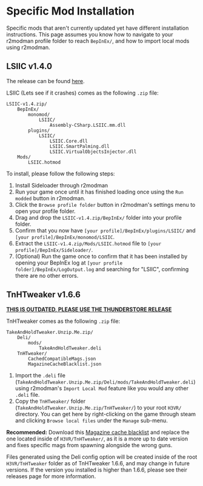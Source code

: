 # Specific Mod Installation

Specific mods that aren't currently updated yet have different installation instructions. This page assumes you know how to navigate to your r2modman profile folder to reach `BepInEx/`, and how to import local mods using r2modman.

## LSIIC v1.4.0

The release can be found [here](https://github.com/BlockBuilder57/LSIIC/releases/tag/v1.4).

LSIIC (Lets see if it crashes) comes as the following `.zip` file:

```text
LSIIC-v1.4.zip/
    BepInEx/
        monomod/
            LSIIC/
                Assembly-CSharp.LSIIC.mm.dll
        plugins/
            LSIIC/
                LSIIC.Core.dll
                LSIIC.SmartPalming.dll
                LSIIC.VirtualObjectsInjector.dll
    Mods/
        LSIIC.hotmod
```

To install, please follow the following steps:

1. Install Sideloader through r2modman
2. Run your game once until it has finished loading once using the `Run modded` button in r2modman.
3. Click the `Browse profile folder` button in r2modman's settings menu to open your profile folder.
4. Drag and drop the `LSIIC-v1.4.zip/BepInEx/` folder into your profile folder.
5. Confirm that you now have `[your profile]/BepInEx/plugins/LSIIC/` and `[your profile]/BepInEx/monomod/LSIIC`.
6. Extract the `LSIIC-v1.4.zip/Mods/LSIIC.hotmod` file to `[your profile]/BepInEx/Sideloader/`.
7. (Optional) Run the game once to confirm that it has been installed by opening your BepInEx log at `[your profile folder]/BepInEx/LogOutput.log` and searching for "LSIIC", confirming there are no other errors.

## TnHTweaker v1.6.6

[**THIS IS OUTDATED, PLEASE USE THE THUNDERSTORE RELEASE**](https://h3vr.thunderstore.io/package/devyndamonster/TakeAndHoldTweaker/)

TnHTweaker comes as the following `.zip` file:

```text
TakeAndHoldTweaker.Unzip.Me.zip/
    Deli/
        mods/
            TakeAndHoldTweaker.deli
    TnHTweaker/
        CachedCompatibleMags.json
        MagazineCacheBlacklist.json
```

1. Import the `.deli` file (`TakeAndHoldTweaker.Unzip.Me.zip/Deli/mods/TakeAndHoldTweaker.deli`) using r2modman's `Import Local Mod` feature like you would any other `.deli` file.
2. Copy the `TnHTweaker/` folder (`TakeAndHoldTweaker.Unzip.Me.zip/TnHTweaker/`) to your root `H3VR/` directory. You can get here by right-clicking on the game through steam and clicking `Browse local files` under the `Manage` sub-menu.

**Recommended:** Download this [Magazine cache blacklist](Files/MagazineCacheBlacklist.json) and replace the one located inside of `H3VR/TnHTweaker/`, as it is a more up to date version and fixes specific mags from spawning alongside the wrong guns.

Files generated using the Deli config option will be created inside of the root `H3VR/TnHTweaker` folder as of TnHTweaker 1.6.6, and may change in future versions. If the version you installed is higher than 1.6.6, please see their releases page for more information.
